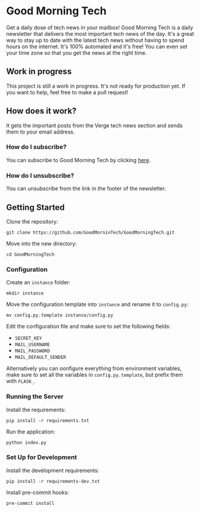 # Good Morning Tech
Get a daily dose of tech news in your mailbox! Good Morning Tech is a daily newsletter that delivers the most important tech news of the day. It's a great way to stay up to date with the latest tech news without having to spend hours on the internet.
It's 100% automated and it's free! You can even set your time zone so that you get the news at the right time.

## Work in progress
This project is still a work in progress. It's not ready for production yet. If you want to help, feel free to make a pull request!
## How does it work?
It gets the important posts from the Verge tech news section and sends them to your email address.

### How do I subscribe?
You can subscribe to Good Morning Tech by clicking [here](https://goodmorningtech.simonrijntjes.nl/register).
### How do I unsubscribe?
You can unsubscribe from the link in the footer of the newsletter.

## Getting Started
Clone the repository:
```
git clone https://github.com/GoodMorninTech/GoodMorningTech.git
```
Move into the new directory:
```
cd GoodMorningTech
```
### Configuration
Create an `instance` folder:
```
mkdir instance
```
Move the configuration template into `instance` and rename it to `config.py`:
```
mv config.py.template instance/config.py
```
Edit the configuration file and make sure to set the following fields:
- `SECRET_KEY`
- `MAIL_USERNAME`
- `MAIL_PASSWORD`
- `MAIL_DEFAULT_SENDER`

Alternatively you can oonfigure everything from environment variables, make sure to set all the variables in `config.py.template`, but prefix them with `FLASK_`.
### Running the Server
Install the requirements:
```
pip install -r requirements.txt
```
Run the application:
```
python index.py
```
### Set Up for Development
Install the development requirements:
```
pip install -r requirements-dev.txt
```
Install pre-commit hooks:
```
pre-commit install
```
